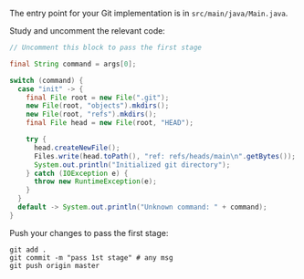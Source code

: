 The entry point for your Git implementation is in `src/main/java/Main.java`.

Study and uncomment the relevant code: 

```java
// Uncomment this block to pass the first stage

final String command = args[0];

switch (command) {
  case "init" -> {
    final File root = new File(".git");
    new File(root, "objects").mkdirs();
    new File(root, "refs").mkdirs();
    final File head = new File(root, "HEAD");

    try {
      head.createNewFile();
      Files.write(head.toPath(), "ref: refs/heads/main\n".getBytes());
      System.out.println("Initialized git directory");
    } catch (IOException e) {
      throw new RuntimeException(e);
    }
  }
  default -> System.out.println("Unknown command: " + command);
}
```

Push your changes to pass the first stage:

```
git add .
git commit -m "pass 1st stage" # any msg
git push origin master
```
